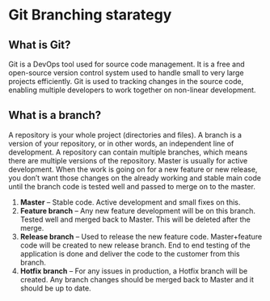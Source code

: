 # Git Branching starategy

## What is Git?

Git is a DevOps tool used for source code management. It is a free and open-source version control system used to handle small to very large projects efficiently. Git is used to tracking changes in the source code, enabling multiple developers to work together on non-linear development.
## What is a branch?

A repository is your whole project (directories and files). A branch is a version of your repository, or in other words, an independent line of development. A repository can contain multiple branches, which means there are multiple versions of the repository.
Master is usually for active development. When the work is going on for a new feature or new release, you don’t want those changes on the already working and stable main code until the branch code is tested well and passed to merge on to the master.
1. **Master** – Stable code. Active development and small fixes on this.
1. **Feature branch** – Any new feature development will be on this branch. Tested well and merged back to Master. This will be deleted after the merge.
1. **Release branch** – Used to release the new feature code. Master+feature code will be created to new release branch. End to end testing of the application is done and deliver the code to the customer from this branch.
1. **Hotfix branch** – For any issues in production, a Hotfix branch will be created.
Any branch changes should be merged back to Master and it should be up to date.
